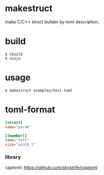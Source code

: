 # makestruct

make C/C++ struct builder by toml description.

# build

```shell
$ cbuild
$ ninja
```

# usage

```shell
$ makestruct examples/test.toml
```

# toml-format

```toml
[struct]
name="param"

[[member]]
name="test"
size="uint8_t"
```

### library

cpptoml:
https://github.com/skystrife/cpptoml
